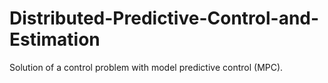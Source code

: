 # Distributed-Predictive-Control-and-Estimation
Solution of a control problem with model predictive control (MPC).

